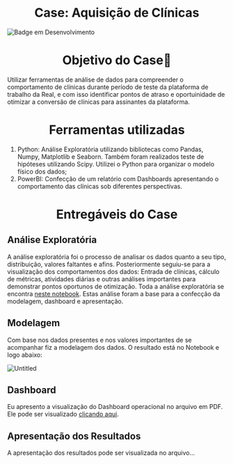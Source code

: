 <h1 align="center"> Case: Aquisição de Clínicas </h1>

![Badge em Desenvolvimento](https://img.shields.io/static/v1?label=STATUS&message=COMPLETO&color=<COLOR>)

<h1 align ="center"> Objetivo do Case🤔</h1>

Utilizar ferramentas de análise de dados para compreender o comportamento de clínicas durante período de teste da plataforma de trabalho da Real, e com isso identificar pontos de atraso e oportuinidade de otimizar a conversão de clínicas para assinantes da plataforma. 

<h1 align ="center"> Ferramentas utilizadas</h1>

1. Python: Análise Exploratória utilizando bibliotecas como Pandas, Numpy, Matplotlib e Seaborn. Também foram realizados teste de hipóteses utilizando Scipy. Utilizei o Python para organizar o modelo físico dos dados;
2. PowerBI: Confecção de um relatório com Dashboards apresentando o comportamento das clínicas sob diferentes perspectivas.

<h1 align ="center"> Entregáveis do Case</h1>

<h2 align ="left"> Análise Exploratória</h2>

A análise exploratória foi o processo de analisar os dados quanto a seu tipo, distribuição, valores faltantes e afins. Posteriormente seguiu-se para a visualização dos comportamentos dos dados: Entrada de clínicas, cálculo de métricas, atividades diárias e outras análises importantes para demonstrar pontos oportunos de otimização. Toda a análise exploratória se encontra [neste notebook](https://github.com/KaueAbbe/Aquisicao_Clinicas/blob/main/Analise%20Exploratoria.ipynb).
Estas análise foram a base para a confecção da modelagem, dashboard e apresentação.

<h2 align ="left"> Modelagem</h2>

Com base nos dados presentes e nos valores importantes de se acompanhar fiz a modelagem dos dados. O resultado está no Notebook e logo abaixo:

![Untitled](https://github.com/user-attachments/assets/30e56613-6833-4915-a909-39a044917b2b)

<h2 align ="left"> Dashboard</h2>

Eu apresento a visualização do Dashboard operacional no arquivo em PDF. Ele pode ser visualizado [clicando aqui](https://github.com/KaueAbbe/Aquisicao_Clinicas/blob/main/Dashboard_Aquisicao_Clinicas.pdf).

<h2 align ="left"> Apresentação dos Resultados</h2>

A apresentação dos resultados pode ser visualizada no arquivo...


